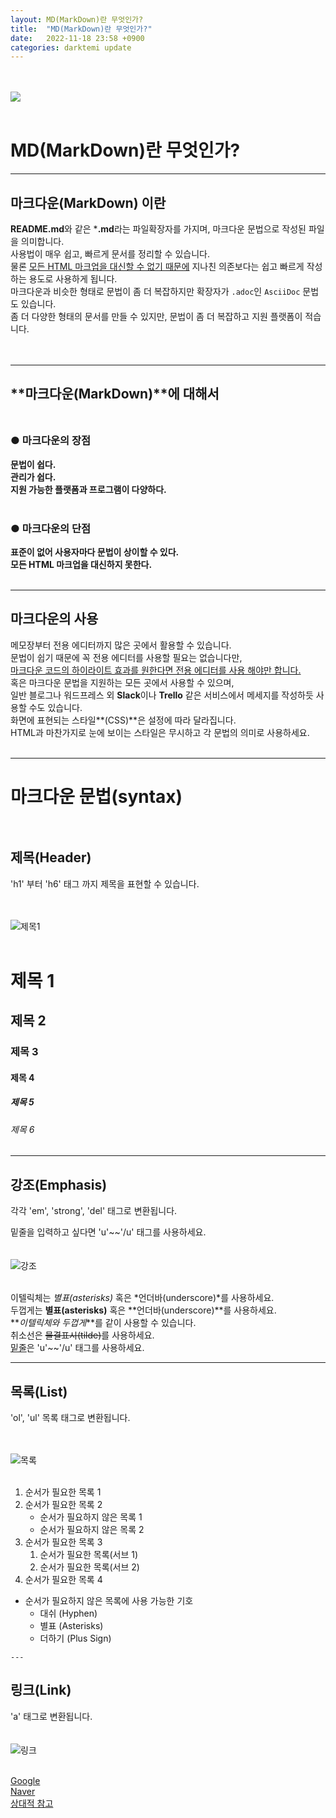 ```yaml
---
layout: MD(MarkDown)란 무엇인가?
title:  "MD(MarkDown)란 무엇인가?"
date:   2022-11-18 23:58 +0900
categories: darktemi update
---
```


<br><br>
<img src = "https://upload.wikimedia.org/wikipedia/commons/thumb/4/48/Markdown-mark.svg/300px-Markdown-mark.svg.png"><br><br>

   # MD(MarkDown)란 무엇인가?<br>

---
   ## **마크다운(MarkDown)** 이란<Br>

   **README.md**와 같은 ***.md**라는 파일확장자를 가지며, 마크다운 문법으로 작성된 파일을 의미합니다.<Br>
   사용법이 매우 쉽고, 빠르게 문서를 정리할 수 있습니다.<br>
   물론 <u>모든 HTML 마크업을 대신할 수 없기 때문에</u> 지나친 의존보다는 쉽고 빠르게 작성하는 용도로 사용하게 됩니다.<br>
   마크다운과 비슷한 형태로 문법이 좀 더 복잡하지만 확장자가 `.adoc`인 `AsciiDoc` 문법도 있습니다.<br>
   좀 더 다양한 형태의 문서를 만들 수 있지만, 문법이 좀 더 복잡하고 지원 플랫폼이 적습니다.<br><br><br>

---
   ## **마크다운(MarkDown)**에 대해서<br><br>

   ### **● 마크다운의 장점**<br>


   **문법이 쉽다.**<br>
   **관리가 쉽다.**<br>
   **지원 가능한 플랫폼과 프로그램이 다양하다.**<br><br>

   ### **● 마크다운의 단점**<br>

   **표준이 없어 사용자마다 문법이 상이할 수 있다.**<Br>
   **모든 HTML 마크업을 대신하지 못한다.**<br><br>

---
   ## 마크다운의 사용<Br>

   메모장부터 전용 에디터까지 많은 곳에서 활용할 수 있습니다.<br>
   문법이 쉽기 때문에 꼭 전용 에디터를 사용할 필요는 없습니다만,<br>
   <u>마크다운 코드의 하이라이트 효과를 원한다면 전용 에디터를 사용 해야만 합니다.</u><Br>
   혹은 마크다운 문법을 지원하는 모든 곳에서 사용할 수 있으며,<br>
   일반 블로그나 워드프레스 외 **Slack**이나 **Trello** 같은 서비스에서 메세지를 작성하듯 사용할 수도 있습니다.<br>
   화면에 표현되는 스타일**(CSS)**은 설정에 따라 달라집니다.<br>
   HTML과 마찬가지로 눈에 보이는 스타일은 무시하고 각 문법의 의미로 사용하세요.<br><br>

---
   # 마크다운 문법(syntax)<br><br>

   ## 제목(Header)<br>

   'h1' 부터 'h6' 태그 까지 제목을 표현할 수 있습니다.<br><br><br>

   ![제목1][title]<br><br>

   # 제목 1
   ## 제목 2
   ### 제목 3
   #### 제목 4
   ##### 제목 5
   ###### 제목 6

---
   ## 강조(Emphasis)<br>

   각각 'em', 'strong', 'del' 태그로 변환됩니다.

   밑줄을 입력하고 싶다면 'u'~~'/u' 태그를 사용하세요.<br><br><br>
   ![강조][Emphasis]<br><br>

   이텔릭체는 *별표(asterisks)* 혹은 *언더바(underscore)*를 사용하세요.<br>
   두껍게는 **별표(asterisks)** 혹은 **언더바(underscore)**를 사용하세요.<br>
   **_이텔릭체와 두껍게_**를 같이 사용할 수 있습니다.<br>
   취소선은 ~~물결표시(tilde)~~를 사용하세요.<br>
   <U>밑줄</u>은 'u'~~'/u' 태그를 사용하세요.<br>

---
   ## 목록(List)<br>

   'ol', 'ul' 목록 태그로 변환됩니다.<br><br><br>

   ![목록][List]<br><Br>

   1. 순서가 필요한 목록 1
   1. 순서가 필요한 목록 2
       - 순서가 필요하지 않은 목록 1
       - 순서가 필요하지 않은 목록 2
   1. 순서가 필요한 목록 3
       1. 순서가 필요한 목록(서브 1)
       1. 순서가 필요한 목록(서브 2)
   1. 순서가 필요한 목록 4

   - 순서가 필요하지 않은 목록에 사용 가능한 기호
       - 대쉬 (Hyphen)
       * 별표 (Asterisks)
       + 더하기 (Plus Sign)

    ---
   ## 링크(Link)<br>

   'a' 태그로 변환됩니다.<br><br><br>
   ![링크][Link]<br><Br>

   [Google][google]<br>
   [Naver][naver]<br>
   [상대적 참고][상대적 참고]















[title]: https://user-images.githubusercontent.com/115456181/202827126-091a46ef-18f4-4676-8438-7985db27523c.jpg

[Emphasis]: https://user-images.githubusercontent.com/115456181/202827107-15d4b82c-c05c-42d6-a311-f034871c8b31.jpg
[List]: https://user-images.githubusercontent.com/115456181/202827110-99229150-55ab-40bb-a7c9-88c3b7f9c457.jpg
[Link]: https://user-images.githubusercontent.com/115456181/202827109-957ddd90-cb5b-4300-aa97-1ec4365ed550.jpg
[google]: https://google.com
[naver]: https://naver.com
[상대적 참고]: ../users/login